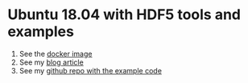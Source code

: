 # Ubuntu 18.04 with HDF5 tools and examples

1. See the [docker image](https://hub.docker.com/repository/docker/avstephen/u18-hdf5-scratch)
1. See my [blog article](https://avstephen.wordpress.com/2020/06/19/votto-ii-hdf5-install/)
1. See my [github repo with the example code](https://github.com/AdamVStephen/hdf5-quickstart)


